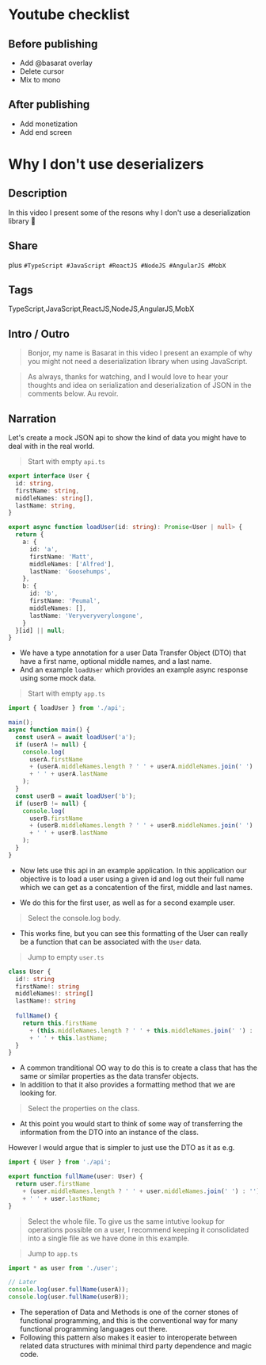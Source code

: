 # Youtube checklist
## Before publishing
* Add @basarat overlay
* Delete cursor
* Mix to mono
## After publishing
* Add monetization
* Add end screen

# Why I don't use deserializers

## Description
In this video I present some of the resons why I don't use a deserialization library 🌹

## Share
<description> plus
`#TypeScript #JavaScript #ReactJS #NodeJS #AngularJS #MobX`

## Tags
TypeScript,JavaScript,ReactJS,NodeJS,AngularJS,MobX

## Intro / Outro 
> Bonjor, my name is Basarat in this video I present an example of why you might not need a deserialization library when using JavaScript.

> As always, thanks for watching, and I would love to hear your thoughts and idea on serialization and deserialization of JSON in the comments below. Au revoir.

## Narration
Let's create a mock JSON api to show the kind of data you might have to deal with in the real world. 

> Start with empty `api.ts`

```ts
export interface User {
  id: string,
  firstName: string,
  middleNames: string[],
  lastName: string,
}

export async function loadUser(id: string): Promise<User | null> {
  return {
    a: {
      id: 'a',
      firstName: 'Matt',
      middleNames: ['Alfred'],
      lastName: 'Goosehumps',
    },
    b: {
      id: 'b',
      firstName: 'Peumal',
      middleNames: [],
      lastName: 'Veryveryverylongone',
    }
  }[id] || null;
}

```

* We have a type annotation for a user Data Transfer Object (DTO) that have a first name, optional middle names, and a last name.
* And an example `loadUser` which provides an example async response using some mock data.

> Start with empty `app.ts`

```ts
import { loadUser } from './api';

main();
async function main() {
  const userA = await loadUser('a');
  if (userA != null) {
    console.log(
      userA.firstName
      + (userA.middleNames.length ? ' ' + userA.middleNames.join(' ') : '')
      + ' ' + userA.lastName
    );
  }
  const userB = await loadUser('b');
  if (userB != null) {
    console.log(
      userB.firstName
      + (userB.middleNames.length ? ' ' + userB.middleNames.join(' ') : '')
      + ' ' + userB.lastName
    );
  }
}

```

* Now lets use this api in an example application. In this application our objective is to load a user using a given id and log out their full name which we can get as a concatention of the first, middle and last names. 

* We do this for the first user, as well as for a second example user.

> Select the console.log body.

* This works fine, but you can see this formatting of the User can really be a function that can be associated with the `User` data. 


> Jump to empty `user.ts`
```ts
class User {
  id!: string
  firstName!: string
  middleNames!: string[]
  lastName!: string
  
  fullName() {
    return this.firstName
      + (this.middleNames.length ? ' ' + this.middleNames.join(' ') : '')
      + ' ' + this.lastName;
  }
}
```
* A common tranditional OO way to do this is to create a class that has the same or similar properties as the data transfer objects.
* In addition to that it also provides a formatting method that we are looking for.

> Select the properties on the class. 
* At this point you would start to think of some way of transferring the information from the DTO into an instance of the class. 

However I would argue that is simpler to just use the DTO as it as e.g. 

```ts
import { User } from './api';

export function fullName(user: User) {
  return user.firstName
    + (user.middleNames.length ? ' ' + user.middleNames.join(' ') : '')
    + ' ' + user.lastName;
}
```

> Select the whole file. 
To give us the same intutive lookup for operations possible on a user, I recommend keeping it consolidated into a single file as we have done in this example. 

> Jump to `app.ts`

```ts
import * as user from './user';

// Later
console.log(user.fullName(userA));
console.log(user.fullName(userB));
```
* The seperation of Data and Methods is one of the corner stones of functional programming, and this is the conventional way for many functional programming languages out there. 
* Following this pattern also makes it easier to interoperate between related data structures with minimal third party dependence and magic code. 
